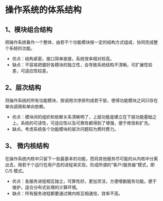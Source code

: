 # 操作系统的体系结构

## 1、模块组合结构

把操作系统看作一个整体，由若干个功能模块按一定的结构方式组成，协同完成整个系统的功能。

+ 优点：结构紧密，接口简单直接，系统效率相对较高。
+ 缺点：不容易把握好各模块的独立性，会导致系统结构不清晰。可扩展性较差，可适应性较差。

## 2、层次结构

将操作系统的所有功能模块，按调用次序排列成若干层，使得功能模块之间只存在单向调用和单向依赖。

+ 优点：模块间的组织和依赖关系清晰明了，上层功能是建立在下层功能基础之上。系统的可读性，可适应性以及可靠性都得到了增强，便于修改和扩充。
+ 缺点。考虑系统各个功能模块的层次问题较为费时费力。

## 3、 微内核结构

在操作系统内核中只留下一些最基本的功能，而将其他服务尽可能的从内核中分离出去，用若干个运行在用户态的进程来实现，形成所谓的“客户/服务器”模式，即  C/S 模式。

+ 优点：各服务进程相互独立，可靠性好。更加灵活，方便增删服务功能。便于维护，适合分布式处理的计算环境。
+ 缺点：所有服务进程都要通过微内核互相通信，效率不高。

